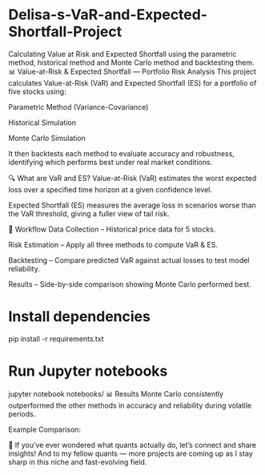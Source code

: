 # Delisa-s-VaR-and-Expected-Shortfall-Project
Calculating Value at Risk and Expected Shortfall using the parametric method, historical method and Monte Carlo method and backtesting them.
📊 Value-at-Risk & Expected Shortfall — Portfolio Risk Analysis
This project calculates Value-at-Risk (VaR) and Expected Shortfall (ES) for a portfolio of five stocks using:

Parametric Method (Variance-Covariance)

Historical Simulation

Monte Carlo Simulation

It then backtests each method to evaluate accuracy and robustness, identifying which performs best under real market conditions.

🔍 What are VaR and ES?
Value-at-Risk (VaR) estimates the worst expected loss over a specified time horizon at a given confidence level.

Expected Shortfall (ES) measures the average loss in scenarios worse than the VaR threshold, giving a fuller view of tail risk.

📂 Workflow
Data Collection – Historical price data for 5 stocks.

Risk Estimation – Apply all three methods to compute VaR & ES.

Backtesting – Compare predicted VaR against actual losses to test model reliability.

Results – Side-by-side comparison showing Monte Carlo performed best.


# Install dependencies
pip install -r requirements.txt

# Run Jupyter notebooks
jupyter notebook notebooks/
📊 Results
Monte Carlo consistently outperformed the other methods in accuracy and reliability during volatile periods.

Example Comparison:

💬 If you’ve ever wondered what quants actually do, let’s connect and share insights!
And to my fellow quants — more projects are coming up as I stay sharp in this niche and fast-evolving field.

